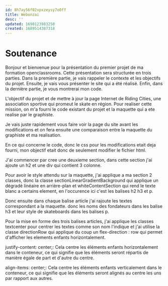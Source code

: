 ```yaml
---
id: 8h7ay56f02xpxzeysy7o0ff
title: Webonzai
desc: ''
updated: 1690123983250
created: 1689514387318
---
```

# Soutenance

Bonjour et bienvenue pour la présentation du premier projet de ma formation openclassrooms. Cette présentation sera structurée en trois parties. Dans la première partie, je vais rappeler le contexte et les objectifs du projet. Ensuite, je vais vous présenter le site qui a été réalisé. Enfin, dans la dernière partie, je vous montrerai mon code.

L'objectif du projet et de mettre à jour la page Internet de Riding Cities, une association sportive qui promeut le skate en région. Pour realiser cette mission, on m'a fourni le code existant du projet et la maquette qui a ete realise par le graphiste.

Je vais juste rapidement vous faire voir la page du site avant les modifications et on fera ensuite une comparaison entre la maquette du graphiste et ma realisation.

En ce qui concerne le code, donc le css pour les modifications etait deja fourni, mon objectif etait donc de seulement modifier le fichier html.

J'ai commencer par cree une deuxieme section, dans cette section j'ai ajoute un h2 et une div qui contient 3 colonne.

Pour avoir le style attendu sur la maquette, j'ai applique a ma section 2 classes, donc la classe sectionLinearGradientBackground qui applique un dégradé linéaire en arrière-plan et whiteContentSection qui rend le texte blanc a certains element, en l'occurence ici c'est les balises h2 h3 et p.

Donc ensuite dans chaque balise article j'ai rajoute les textes correspondant a la maquette. donc les noms des fondateurs dans les balise h3 et leur style de skateboards dans les balises p.

Pour la mise en forme des trois balises articles, j'ai applique les classes textcenter pour centrer les textes comme son nom l'indique et j'ai utilise la classe directionRow qui applique du coup un flex-direction : row qui permet d'afficher les elements enfants horizontalement.






justify-content: center;: Cela centre les éléments enfants horizontalement dans le conteneur, ce qui signifie que les éléments seront répartis de manière égale de part et d'autre du centre.

align-items: center;: Cela centre les éléments enfants verticalement dans le conteneur, ce qui signifie que les éléments seront alignés au centre les uns par rapport aux autres.